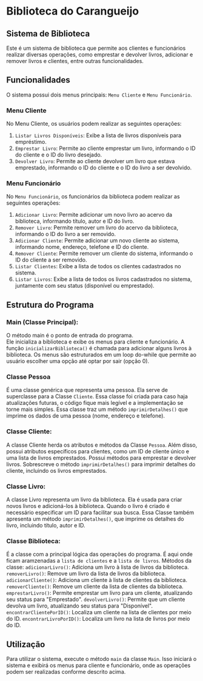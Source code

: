 # Biblioteca do Carangueijo
## Sistema de Biblioteca

Este é um sistema de biblioteca que permite aos clientes e funcionários realizar diversas operações, como emprestar e devolver livros, adicionar e remover livros e clientes, entre outras funcionalidades.

## Funcionalidades

O sistema possui dois menus principais: `Menu Cliente` e `Menu Funcionário`.

### Menu Cliente

No Menu Cliente, os usuários podem realizar as seguintes operações:

1. `Listar Livros Disponíveis`: Exibe a lista de livros disponíveis para empréstimo.
2. `Emprestar Livro`: Permite ao cliente emprestar um livro, informando o ID do cliente e o ID do livro desejado.
3. `Devolver Livro`: Permite ao cliente devolver um livro que estava emprestado, informando o ID do cliente e o ID do livro a ser devolvido.

### Menu Funcionário

No `Menu Funcionário`, os funcionários da biblioteca podem realizar as seguintes operações:

1. `Adicionar Livro`: Permite adicionar um novo livro ao acervo da biblioteca, informando título, autor e ID do livro.
2. `Remover Livro`: Permite remover um livro do acervo da biblioteca, informando o ID do livro a ser removido.
3. `Adicionar Cliente`: Permite adicionar um novo cliente ao sistema, informando nome, endereço, telefone e ID do cliente.
4. `Remover Cliente`: Permite remover um cliente do sistema, informando o ID do cliente a ser removido.
5. `Listar Clientes`: Exibe a lista de todos os clientes cadastrados no sistema.
6. `Listar Livros`: Exibe a lista de todos os livros cadastrados no sistema, juntamente com seu status (disponível ou emprestado).

## Estrutura do Programa

### Main (Classe Principal):
O método main é o ponto de entrada do programa.<br>
Ele inicializa a biblioteca e exibe os menus para cliente e funcionário.
A função `inicializarBiblioteca()` é chamada para adicionar alguns livros à biblioteca.
Os menus são estruturados em um loop do-while que permite ao usuário escolher uma opção até optar por sair (opção 0).

### Classe Pessoa
É uma classe genérica que representa uma pessoa.
Ela serve de superclasse para a Classe `Cliente`.
Essa classe foi criada para caso haja atualizações futuras, o código fique mais legível e a implementação se torne mais simples.
Essa classe traz um método `imprimirDetalhes()` que imprime os dados de uma pessoa (nome, endereço e telefone).

### Classe Cliente:
A classe Cliente herda os atributos e métodos da Classe `Pessoa`.
Além disso, possui atributos específicos para clientes, como um ID de cliente único e uma lista de livros emprestados.
Possui métodos para emprestar e devolver livros.
Sobrescreve o método `imprimirDetalhes()` para imprimir detalhes do cliente, incluindo os livros emprestados.

### Classe Livro:
A classe Livro representa um livro da biblioteca.
Ela é usada para criar novos livros e adicioná-los à biblioteca.
Quando o livro é criado é necessário especificar um ID para facilitar sua busca.
Essa Classe também apresenta um método `imprimirDetalhes()`, que imprime os detalhes do livro, incluindo título, autor e ID.

### Classe Biblioteca:
É a classe com a principal lógica das operações do programa.
É aqui onde ficam aramzenadas a `lista de clientes` e a `lista de livros`.
Métodos da classe: `adicionarLivro()`: Adiciona um livro à lista de livros da biblioteca. 
`removerLivro()`: Remove um livro da lista de livros da biblioteca.
`adicionarCliente()`: Adiciona um cliente à lista de clientes da biblioteca.
`removerCliente()`: Remove um cliente da lista de clientes da biblioteca.
`emprestarLivro()`: Permite emprestar um livro para um cliente, atualizando seu status para "Emprestado".
`devolverLivro()`: Permite que um cliente devolva um livro, atualizando seu status para "Disponível".
`encontrarClientePorID()`: Localiza um cliente na lista de clientes por meio do ID.
`encontrarLivroPorID()`: Localiza um livro na lista de livros por meio do ID.

## Utilização

Para utilizar o sistema, execute o método `main` da classe `Main`. Isso iniciará o sistema e exibirá os menus para cliente e funcionário, onde as operações podem ser realizadas conforme descrito acima.


